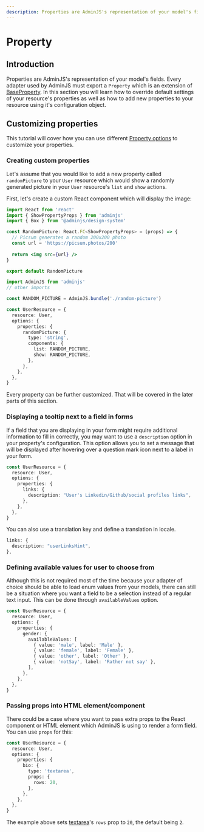 ```yaml
---
description: Properties are AdminJS's representation of your model's fields.
---
```


# Property

## Introduction

Properties are AdminJS's representation of your model's fields. Every adapter used by AdminJS must export a `Property` which is an extension of [BaseProperty](https://adminjs.page.link/base-property-code). In this section you will learn how to override default settings of your resource's properties as well as how to add new properties to your resource using it's configuration object.

## Customizing properties

This tutorial will cover how you can use different [Property options](https://adminjs.page.link/property-options-code) to customize your properties.

### Creating custom properties

Let's assume that you would like to add a new property called `randomPicture` to your `User` resource which would show a randomly generated picture in your `User` resource's `list` and `show` actions.

First, let's create a custom React component which will display the image:

```jsx
import React from 'react'
import { ShowPropertyProps } from 'adminjs'
import { Box } from '@adminjs/design-system'

const RandomPicture: React.FC<ShowPropertyProps> = (props) => {
  // Picsum generates a random 200x200 photo
  const url = 'https://picsum.photos/200'
  
  return <img src={url} />
}

export default RandomPicture
```

```typescript
import AdminJS from 'adminjs'
// other imports

const RANDOM_PICTURE = AdminJS.bundle('./random-picture')

const UserResource = {
  resource: User,
  options: {
    properties: {
      randomPicture: {
        type: 'string',
        components: {
          list: RANDOM_PICTURE,
          show: RANDOM_PICTURE,
        },
      },
    },
  },
}
```

Every property can be further customized. That will be covered in the later parts of this section.

### Displaying a tooltip next to a field in forms

If a field that you are displaying in your form might require additional information to fill in correctly, you may want to use a `description` option in your property's configuration. This option allows you to set a message that will be displayed after hovering over a question mark icon next to a label in your form.

```typescript
const UserResource = {
  resource: User,
  options: {
    properties: {
      links: {
        description: "User's Linkedin/Github/social profiles links",
      },
    },
  },
}
```

You can also use a translation key and define a translation in locale.

```typescript
links: {
  description: "userLinksHint",
},
```

### Defining available values for user to choose from

Although this is not required most of the time because your adapter of choice should be able to load enum values from your models, there can still be a situation where you want a field to be a selection instead of a regular text input. This can be done through `availableValues` option.

```typescript
const UserResource = {
  resource: User,
  options: {
    properties: {
      gender: {
        availableValues: [
          { value: 'male', label: 'Male' },
          { value: 'female', label: 'Female' },
          { value: 'other', label: 'Other' },
          { value: 'notSay', label: 'Rather not say' },
        ],
      },
    },
  },
}
```

### Passing props into HTML element/component

There could be a case where you want to pass extra props to the React component or HTML element which AdminJS is using to render a form field. You can use `props` for this:

```typescript
const UserResource = {
  resource: User,
  options: {
    properties: {
      bio: {
        type: 'textarea',
        props: {
          rows: 20,
        },
      },
    },
  },
}
```

The example above sets [textarea](https://developer.mozilla.org/en-US/docs/Web/HTML/Element/textarea#attr-rows)'s `rows` prop to `20`, the default being `2`.

